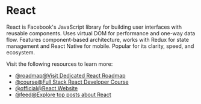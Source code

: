 # React

React is Facebook's JavaScript library for building user interfaces with reusable components. Uses virtual DOM for performance and one-way data flow. Features component-based architecture, works with Redux for state management and React Native for mobile. Popular for its clarity, speed, and ecosystem.

Visit the following resources to learn more:

- [@roadmap@Visit Dedicated React Roadmap](https://roadmap.sh/react)
- [@course@Full Stack React Developer Course](https://www.youtube.com/watch?v=Bvwq_S0n2pk)
- [@official@React Website](https://react.dev)
- [@feed@Explore top posts about React](https://app.daily.dev/tags/react?ref=roadmapsh)